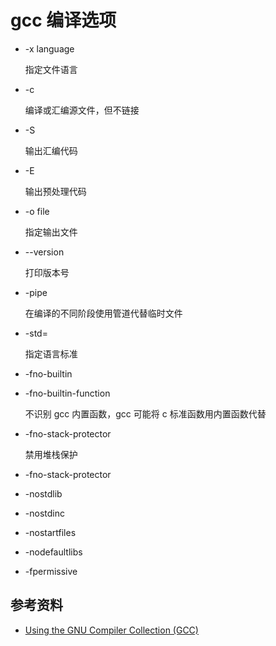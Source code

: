 # gcc 编译选项

[annotation]: [id] (c786641e-0dcd-422a-b560-b3fe0c57e6cc)
[annotation]: [status] (public)
[annotation]: [create_time] (2021-04-27 14:08:04)
[annotation]: [category] (计算机技术)
[annotation]: [tags] (C/C++|gcc)
[annotation]: [comments] (false)
[annotation]: [url] (http://blog.ccyg.studio/article/c786641e-0dcd-422a-b560-b3fe0c57e6cc)

- -x language

    指定文件语言

- -c

    编译或汇编源文件，但不链接

- -S

    输出汇编代码

- -E

    输出预处理代码

- -o file

    指定输出文件

- --version

    打印版本号

- -pipe

    在编译的不同阶段使用管道代替临时文件

- -std=

    指定语言标准

- -fno-builtin
- -fno-builtin-function

    不识别 gcc 内置函数，gcc 可能将 c 标准函数用内置函数代替

- -fno-stack-protector

    禁用堆栈保护

- -fno-stack-protector
- -nostdlib
- -nostdinc
- -nostartfiles
- -nodefaultlibs
- -fpermissive


## 参考资料

- [Using the GNU Compiler Collection (GCC)](https://gcc.gnu.org/onlinedocs/gcc-10.3.0/gcc/)